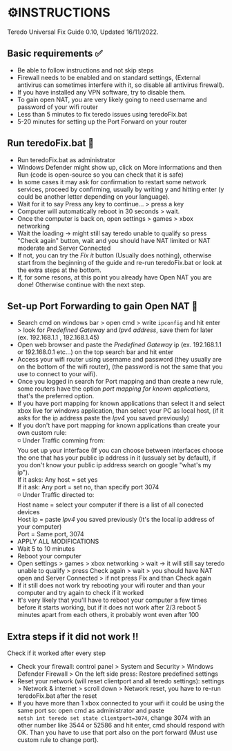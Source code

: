 # :gear:INSTRUCTIONS
Teredo Universal Fix Guide 0.10, Updated 16/11/2022.
## Basic requirements :white_check_mark:
- Be able to follow instructions and not skip steps
- Firewall needs to be enabled and on standard settings, (External antivirus can sometimes interfere with it, so disable all antivirus firewall).
- If you have installed any VPN software, try to disable them.
- To gain open NAT, you are very likely going to need username and password of your wifi router
- Less than 5 minutes to fix teredo issues using teredoFix.bat
- 5-20 minutes for setting up the Port Forward on your router
## Run teredoFix.bat :runner:
- Run teredoFix.bat as administrator
- Windows Defender might show up, click on More informations and then Run (code is open-source so you can check that it is safe)
- In some cases it may ask for confirmation to restart some network services, proceed by confirming, usually by writing y and hitting enter (y could be another letter depending on your language).
- Wait for it to say Press any key to continue... > press a key
- Computer will automatically reboot in 30 seconds > wait.
- Once the computer is back on, open settings > games > xbox networking
- Wait the loading -> might still say teredo unable to qualify so press "Check again" button, wait and you should have NAT limited or NAT moderate and Server Connected
- If not, you can try the *Fix it* button (Usually does nothing), otherwise start from the beginning of the guide and re-run teredoFix.bat or look at the extra steps at the bottom.
- If, for some resons, at this point you already have Open NAT you are done! Otherwise continue with the next step.
## Set-up Port Forwarding to gain Open NAT :twisted_rightwards_arrows:
- Search cmd on windows bar > open cmd > write ```ipconfig``` and hit enter > look for *Predefined Gateway* and *Ipv4 address*, save them for later (ex. 192.168.1.1 , 192.168.1.45)
- Open web browser and paste the *Predefined Gateway* ip (ex. 192.168.1.1 or 192.168.0.1 etc...) on the top search bar and hit enter
- Access your wifi router using username and password (they usually are on the bottom of the wifi router), (the password is not the same that you use to connect to your wifi). 
- Once you logged in search for Port mapping and than create a new rule, some routers have the option *port mapping for known applications*, that's the preferred option.
- If you have port mapping for known applications than select it and select xbox live for windows application, than select your PC as local host, (if it asks for the ip address paste the *Ipv4* you saved previously)
- If you don't have port mapping for known applications than create your own custom rule:<br>
:white_medium_small_square: Under Traffic comming from:<br>
You set up your interface (If you can choose between interfaces choose the one that has your public ip address in it (ussualy set by default), if you don't know your public ip address search on google "what's my ip").<br>
If it asks: Any host = set yes<br>
If it ask: Any port = set no, than specify port 3074<br>
:white_medium_small_square: Under Traffic directed to:<br>
Host name = select your computer if there is a list of all conected devices<br>
Host ip = paste *Ipv4* you saved previously (It's the local ip address of your computer)<br>
Port = Same port, 3074<br>
- APPLY ALL MODIFICATIONS
- Wait 5 to 10 minutes
- Reboot your computer
- Open settings > games > xbox networking > wait -> it will still say teredo unable to qualify > 
press Check again > wait > you should have NAT open and Server Connected > if not press Fix and than Check again
- If it still does not work try rebooting your wifi router and than your computer and try again to check if it worked
- It's very likely that you'll have to reboot your computer a few times before it starts working, but if it does not work after 2/3 reboot 5 minutes apart from each others, it probably wont even after 100
## Extra steps if it did not work :bangbang:
Check if it worked after every step
- Check your firewall: control panel > System and Security > Windows Defender Firewall > On the left side press: Restore predefined settings
- Reset your network (will reset clientport and all teredo settings): settings > Network & internet > scroll down > Network reset, you have to re-run teredoFix.bat after the reset
- If you have more than 1 xbox connected to your wifi it could be using the same port so: open cmd as administrator and paste<br>
```netsh int teredo set state clientport=3074```, change 3074 with an other number like 3544 or 52586 and hit enter, cmd should respond with OK. Than you have to use that port also on the port forward (Must use custom rule to change port).
